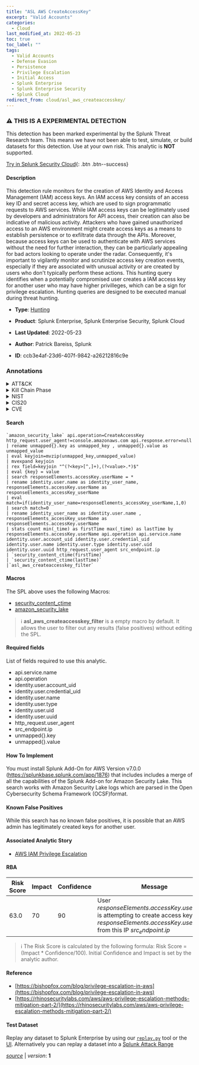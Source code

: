 ```yaml
---
title: "ASL AWS CreateAccessKey"
excerpt: "Valid Accounts"
categories:
  - Cloud
last_modified_at: 2022-05-23
toc: true
toc_label: ""
tags:
  - Valid Accounts
  - Defense Evasion
  - Persistence
  - Privilege Escalation
  - Initial Access
  - Splunk Enterprise
  - Splunk Enterprise Security
  - Splunk Cloud
redirect_from: cloud/asl_aws_createaccesskey/
---
```


### :warning: THIS IS A EXPERIMENTAL DETECTION
This detection has been marked experimental by the Splunk Threat Research team. This means we have not been able to test, simulate, or build datasets for this detection. Use at your own risk. This analytic is **NOT** supported.


[Try in Splunk Security Cloud](https://www.splunk.com/en_us/cyber-security.html){: .btn .btn--success}

#### Description

This detection rule monitors for the creation of AWS Identity and Access Management (IAM) access keys. An IAM access key consists of an access key ID and secret access key, which are used to sign programmatic requests to AWS services. While IAM access keys can be legitimately used by developers and administrators for API access, their creation can also be indicative of malicious activity. Attackers who have gained unauthorized access to an AWS environment might create access keys as a means to establish persistence or to exfiltrate data through the APIs. Moreover, because access keys can be used to authenticate with AWS services without the need for further interaction, they can be particularly appealing for bad actors looking to operate under the radar. Consequently, it&#39;s important to vigilantly monitor and scrutinize access key creation events, especially if they are associated with unusual activity or are created by users who don&#39;t typically perform these actions. This hunting query identifies when a potentially compromised user creates a IAM access key for another user who may have higher privilleges, which can be a sign for privilege escalation. Hunting queries are designed to be executed manual during threat hunting.

- **Type**: [Hunting](https://github.com/splunk/security_content/wiki/Detection-Analytic-Types)
- **Product**: Splunk Enterprise, Splunk Enterprise Security, Splunk Cloud

- **Last Updated**: 2022-05-23
- **Author**: Patrick Bareiss, Splunk
- **ID**: ccb3e4af-23d6-407f-9842-a26212816c9e

### Annotations
<details>
  <summary>ATT&CK</summary>

<div markdown="1">

#### [ATT&CK](https://attack.mitre.org/)

| ID          | Technique   | Tactic         |
| ----------- | ----------- |--------------- |
| [T1078](https://attack.mitre.org/techniques/T1078/) | Valid Accounts | Defense Evasion, Persistence, Privilege Escalation, Initial Access |

</div>
</details>


<details>
  <summary>Kill Chain Phase</summary>

<div markdown="1">

* Exploitation
* Installation
* Delivery


</div>
</details>


<details>
  <summary>NIST</summary>

<div markdown="1">

* DE.AE



</div>
</details>

<details>
  <summary>CIS20</summary>

<div markdown="1">

* CIS 10



</div>
</details>

<details>
  <summary>CVE</summary>

<div markdown="1">


</div>
</details>


#### Search

```
`amazon_security_lake` api.operation=CreateAccessKey http_request.user_agent!=console.amazonaws.com api.response.error=null 
| rename unmapped{}.key as unmapped_key , unmapped{}.value as unmapped_value 
| eval keyjoin=mvzip(unmapped_key,unmapped_value) 
| mvexpand keyjoin 
| rex field=keyjoin "^(?<key>[^,]+),(?<value>.*)$" 
| eval {key} = value 
| search responseElements.accessKey.userName = * 
| rename identity.user.name as identity_user_name, responseElements.accessKey.userName as responseElements_accessKey_userName 
| eval match=if(identity_user_name=responseElements_accessKey_userName,1,0) 
| search match=0 
| rename identity_user_name as identity.user.name , responseElements_accessKey_userName as responseElements.accessKey.userName 
| stats count min(_time) as firstTime max(_time) as lastTime by responseElements.accessKey.userName api.operation api.service.name identity.user.account_uid identity.user.credential_uid identity.user.name identity.user.type identity.user.uid identity.user.uuid http_request.user_agent src_endpoint.ip 
| `security_content_ctime(firstTime)` 
| `security_content_ctime(lastTime)` 
|`asl_aws_createaccesskey_filter`
```

#### Macros
The SPL above uses the following Macros:
* [security_content_ctime](https://github.com/splunk/security_content/blob/develop/macros/security_content_ctime.yml)
* [amazon_security_lake](https://github.com/splunk/security_content/blob/develop/macros/amazon_security_lake.yml)

> :information_source:
> **asl_aws_createaccesskey_filter** is a empty macro by default. It allows the user to filter out any results (false positives) without editing the SPL.



#### Required fields
List of fields required to use this analytic.
* api.service.name
* api.operation
* identity.user.account_uid
* identity.user.credential_uid
* identity.user.name
* identity.user.type
* identity.user.uid
* identity.user.uuid
* http_request.user_agent
* src_endpoint.ip
* unmapped{}.key
* unmapped{}.value



#### How To Implement
You must install Splunk Add-On for AWS Version v7.0.0 (https://splunkbase.splunk.com/app/1876) that includes includes a merge of all the capabilities of the Splunk Add-on for Amazon Security Lake. This search works with Amazon Security Lake logs which are parsed in the Open Cybersecurity Schema Framework (OCSF)format.
#### Known False Positives
While this search has no known false positives, it is possible that an AWS admin has legitimately created keys for another user.

#### Associated Analytic Story
* [AWS IAM Privilege Escalation](/stories/aws_iam_privilege_escalation)




#### RBA

| Risk Score  | Impact      | Confidence   | Message      |
| ----------- | ----------- |--------------|--------------|
| 63.0 | 70 | 90 | User $responseElements.accessKey.userName$ is attempting to create access keys for $responseElements.accessKey.userName$ from this IP $src_endpoint.ip$ |


> :information_source:
> The Risk Score is calculated by the following formula: Risk Score = (Impact * Confidence/100). Initial Confidence and Impact is set by the analytic author.


#### Reference

* [https://bishopfox.com/blog/privilege-escalation-in-aws](https://bishopfox.com/blog/privilege-escalation-in-aws)
* [https://rhinosecuritylabs.com/aws/aws-privilege-escalation-methods-mitigation-part-2/](https://rhinosecuritylabs.com/aws/aws-privilege-escalation-methods-mitigation-part-2/)



#### Test Dataset
Replay any dataset to Splunk Enterprise by using our [`replay.py`](https://github.com/splunk/attack_data#using-replaypy) tool or the [UI](https://github.com/splunk/attack_data#using-ui).
Alternatively you can replay a dataset into a [Splunk Attack Range](https://github.com/splunk/attack_range#replay-dumps-into-attack-range-splunk-server)




[*source*](https://github.com/splunk/security_content/tree/develop/detections/experimental/cloud/asl_aws_createaccesskey.yml) \| *version*: **1**